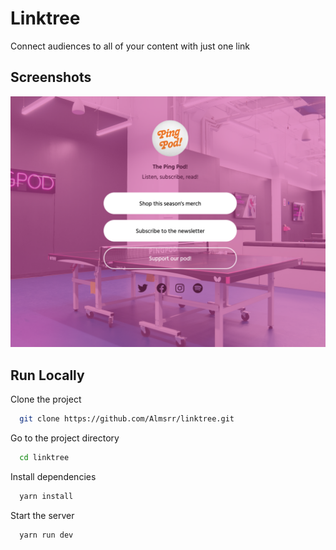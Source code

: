 # Linktree

Connect audiences to all of your content with just one link

## Screenshots

![App screenshot](./assets/images/Screen-Shot.png)

## Run Locally

Clone the project

```bash
  git clone https://github.com/Almsrr/linktree.git
```

Go to the project directory

```bash
  cd linktree
```

Install dependencies

```bash
  yarn install
```

Start the server

```bash
  yarn run dev
```
